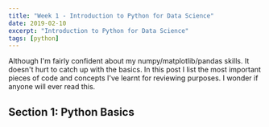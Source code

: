 ```yaml
---
title: "Week 1 - Introduction to Python for Data Science"
date: 2019-02-10
excerpt: "Introduction to Python for Data Science"
tags: [python]
---
```

Although I'm fairly confident about my numpy/matplotlib/pandas skills. It doesn't
hurt to catch up with the basics. In this post I list the most important pieces
of code and concepts I've learnt for reviewing purposes. I wonder if anyone will
ever read this.

## Section 1: Python Basics
